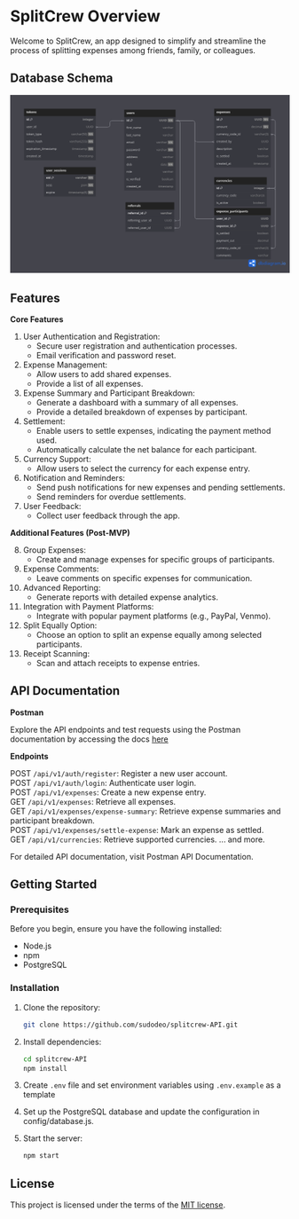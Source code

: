 # SplitCrew Overview

Welcome to SplitCrew, an app designed to simplify and streamline the process of splitting expenses among friends, family, or colleagues.

## Database Schema

![Schema](schema.png)

## Features

**Core Features**

1. User Authentication and Registration:
   - Secure user registration and authentication processes.
   - Email verification and password reset.
2. Expense Management:
   - Allow users to add shared expenses.
   - Provide a list of all expenses.
3. Expense Summary and Participant Breakdown:
   - Generate a dashboard with a summary of all expenses.
   - Provide a detailed breakdown of expenses by participant.
4. Settlement:
   - Enable users to settle expenses, indicating the payment method used.
   - Automatically calculate the net balance for each participant.
5. Currency Support:
   - Allow users to select the currency for each expense entry.
6. Notification and Reminders:
   - Send push notifications for new expenses and pending settlements.
   - Send reminders for overdue settlements.
7. User Feedback:
   - Collect user feedback through the app.

**Additional Features (Post-MVP)**

8. Group Expenses:
   - Create and manage expenses for specific groups of participants.
9. Expense Comments:
   - Leave comments on specific expenses for communication.
10. Advanced Reporting:
    - Generate reports with detailed expense analytics.
11. Integration with Payment Platforms:
    - Integrate with popular payment platforms (e.g., PayPal, Venmo).
12. Split Equally Option:
    - Choose an option to split an expense equally among selected participants.
13. Receipt Scanning:
    - Scan and attach receipts to expense entries.

## API Documentation

**Postman**

Explore the API endpoints and test requests using the Postman documentation by accessing the docs [here](https://documenter.getpostman.com/view/19461169/2sA2rCU2DK)

**Endpoints**

POST `/api/v1/auth/register`: Register a new user account.\
POST `/api/v1/auth/login`: Authenticate user login.\
POST `/api/v1/expenses`: Create a new expense entry.\
GET `/api/v1/expenses`: Retrieve all expenses.\
GET `/api/v1/expenses/expense-summary`: Retrieve expense summaries and participant breakdown.\
POST `/api/v1/expenses/settle-expense`: Mark an expense as settled.\
GET `/api/v1/currencies`: Retrieve supported currencies.
... and more.

For detailed API documentation, visit Postman API Documentation.

## Getting Started

### Prerequisites

Before you begin, ensure you have the following installed:

- Node.js
- npm
- PostgreSQL

### Installation

1. Clone the repository:

   ```bash
   git clone https://github.com/sudodeo/splitcrew-API.git
   ```

2. Install dependencies:

   ```bash
   cd splitcrew-API
   npm install
   ```

3. Create `.env` file and set environment variables using `.env.example` as a template

4. Set up the PostgreSQL database and update the configuration in config/database.js.

5. Start the server:

   ```bash
   npm start
   ```

## License

This project is licensed under the terms of the
[MIT license](/LICENSE).
